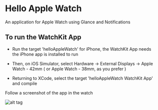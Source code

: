 # Hello Apple Watch
An application for Apple Watch using Glance and Notifications 

## To run the WatchKit App

- Run the target 'helloAppleWatch' for iPhone, the WatchKit App needs the iPhone app is installed to run

- Then, on iOS Simulator, select Hardware -> External Displays -> Apple Watch - 42mm ( or Apple Watch - 38mm, as you prefer )

- Returning to XCode, select the target 'helloAppleWatch WatchKit App' and compile

Follow a screenshot of the app in the watch

![alt tag](https://raw.github.com/jwyterlin/Hello-Apple-Watch/master/Screenshot/screenshot.png)
